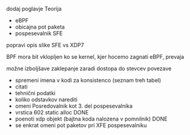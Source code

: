 




dodaj poglavje Teorija
- eBPF
- obicajna pot paketa
- pospesevalnik SFE


popravi opis slike SFE vs XDP7


BPF mora bit vklopljen ko se kernel, kjer hocemo zagnati eBPF, prevaja






možne izboljšave
zaklepanje zaradi dostopa do stevcev povezave









- spremeni imena v kodi za konsistenco (seznam treh tabel)
- citati
- tehnični podatki
- koliko odstavkov narediti
- omeni Posredovalnik kot 3. del pospesevalnika
- vrstica 602 static alloc                                      DONE
- poenoti xdp objekt (bajtna koda nalozena v pomnilnik)         DONE
- se enkrat omeni pot paketov pri XFE pospesevalniku










